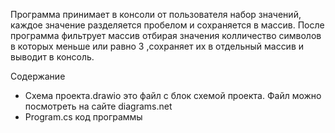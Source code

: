 Программа принимает в консоли от пользователя набор значений, каждое значение разделяется пробелом и сохраняется в массив. После программа фильтрует массив отбирая значения колличество символов в которых меньше или равно 3 ,сохраняет их в отдельный массив и выводит в консоль.

Содержание
- Схема проекта.drawio это файл с блок схемой проекта. Файл можно посмотреть на сайте diagrams.net
- Program.cs код программы
